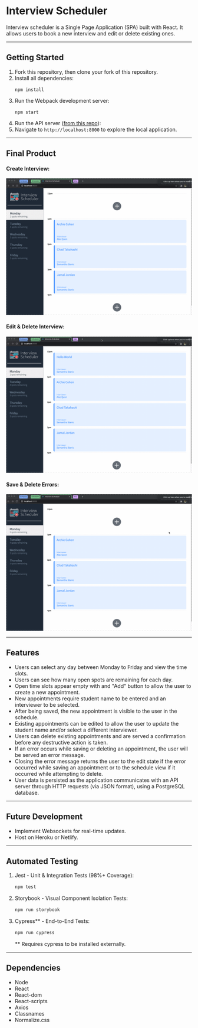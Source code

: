 # Interview Scheduler
Interview scheduler is a Single Page Application (SPA) built with React. It allows users to book a new interview and edit or delete existing ones.

***
## Getting Started

1. Fork this repository, then clone your fork of this repository.
2. Install all dependencies:
   ```shell
   npm install
   ```
3. Run the Webpack development server:
   ```shell
   npm start
   ```
4. Run the API server ([from this repo](https://github.com/Nolan-E/scheduler-api)):
5. Navigate to `http://localhost:8000` to explore the local application.

***
## Final Product
#### Create Interview:
!['Create-Interview'](https://github.com/Nolan-E/scheduler/blob/master/docs/Create-Interview.gif?raw=true)
<br>

#### Edit & Delete Interview:
!['Edit-Delete-Interview'](https://github.com/Nolan-E/scheduler/blob/master/docs/Edit-Delete-Interview.gif?raw=true)
<br>

#### Save & Delete Errors:
!['Error-States'](https://github.com/Nolan-E/scheduler/blob/master/docs/Error-States.gif?raw=true)
<br>

***
## Features

- Users can select any day between Monday to Friday and view the time slots.
- Users can see how many open spots are remaining for each day.
- Open time slots appear empty with and "Add" button to allow the user to create a new appointment.
- New appointments require student name to be entered and an interviewer to be selected.
- After being saved, the new appointment is visible to the user in the schedule.
- Existing appointments can be edited to allow the user to update the student name and/or select a different interviewer.
- Users can delete existing appointments and are served a confirmation before any destructive action is taken.
- If an error occurs while saving or deleting an appointment, the user will be served an error message.
- Closing the error message returns the user to the edit state if the error occurred while saving an appointment or to the schedule view if it occurred while attempting to delete.
- User data is persisted as the application communicates with an API server through HTTP requests (via JSON format), using a PostgreSQL database.

***
## Future Development

- Implement Websockets for real-time updates.
- Host on Heroku or Netlify.

***
## Automated Testing

1. Jest - Unit & Integration Tests (98%+ Coverage):
   ```sh
   npm test
   ```
2. Storybook - Visual Component Isolation Tests:
   ```sh
   npm run storybook
   ```
3. Cypress** - End-to-End Tests:
   ```sh
   npm run cypress
   ```
   ** Requires cypress to be installed externally.

***
## Dependencies
- Node
- React
- React-dom
- React-scripts
- Axios
- Classnames
- Normalize.css
